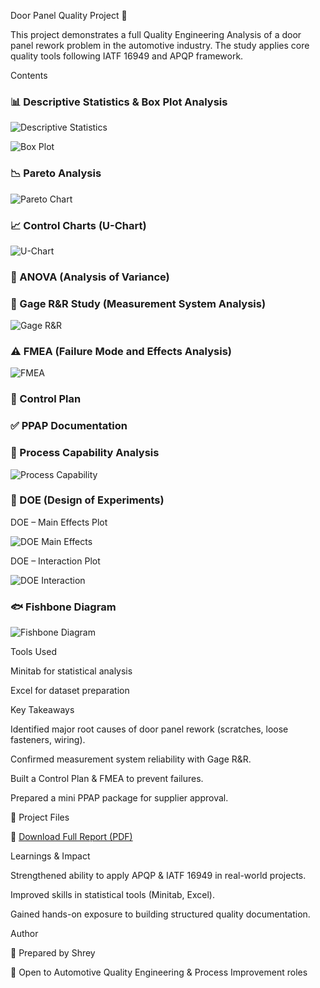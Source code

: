 Door Panel Quality Project 🚗

This project demonstrates a full Quality Engineering Analysis of a door panel rework problem in the automotive industry.
The study applies core quality tools following IATF 16949 and APQP framework.

Contents

### 📊 Descriptive Statistics & Box Plot Analysis

![Descriptive Statistics](./descriptive_statistics.png)


![Box Plot](./box_plot.png)


### 📉 Pareto Analysis


![Pareto Chart](./pareto_chart.png)



### 📈 Control Charts (U-Chart)

![U-Chart](./u_chart.png)


### 🧪 ANOVA (Analysis of Variance)



### 🔧 Gage R&R Study (Measurement System Analysis)

![Gage R&R](./gage_rr.png)


### ⚠️ FMEA (Failure Mode and Effects Analysis)

![FMEA](./fmea_table.png)

### 📑 Control Plan



### ✅ PPAP Documentation

### 📏 Process Capability Analysis

![Process Capability](./process_capability.png)

### 🎯 DOE (Design of Experiments)

DOE – Main Effects Plot

![DOE Main Effects](./doe_main_effects.png)


DOE – Interaction Plot

![DOE Interaction](./doe_interaction.png)

### 🐟 Fishbone Diagram

![Fishbone Diagram](./figures/fishbone.png)

Tools Used

Minitab for statistical analysis

Excel for dataset preparation

Key Takeaways

Identified major root causes of door panel rework (scratches, loose fasteners, wiring).

Confirmed measurement system reliability with Gage R&R.

Built a Control Plan & FMEA to prevent failures.

Prepared a mini PPAP package for supplier approval.

📄 Project Files

📕 [Download Full Report (PDF)](./Final_Door_Panel_Project.pdf)


Learnings & Impact

Strengthened ability to apply APQP & IATF 16949 in real-world projects.

Improved skills in statistical tools (Minitab, Excel).

Gained hands-on exposure to building structured quality documentation.

Author

👤 Prepared by Shrey

🚀 Open to Automotive Quality Engineering & Process Improvement roles
